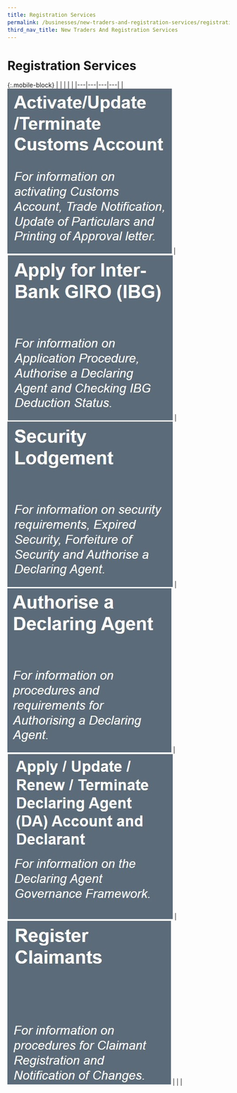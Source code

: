 ```yaml
---
title: Registration Services
permalink: /businesses/new-traders-and-registration-services/registration-services
third_nav_title: New Traders And Registration Services
---
```


# Registration Services

{:.mobile-block}
|   |   |   |   |
|---|---|---|---|
|[ ![](/images/new-traders-and-registration-services/RP1.jpg)](/businesses/registration-services/activate-customs-account)  |[ ![](/images/new-traders-and-registration-services/RP2.jpg)](/businesses/new-traders-and-registration-services/registration-services/apply-for-inter-bank-giro) |[ ![](/images/new-traders-and-registration-services/RP3.jpg)](/businesses/new-traders-and-registration-services/registration-services/security-lodgement)    |[ ![](/images/new-traders-and-registration-services/RP4.jpg)](/businesses/new-traders-and-registration-services/registration-services/authorise-a-declaring-agent)
|[ ![](/images/new-traders-and-registration-services/RP5.jpg)](/businesses/new-traders-and-registration-services/registration-services/apply-update-renew-terminate-declaring-agent-account-and-declarant)  |[![](/images/new-traders-and-registration-services/RP6.jpg)](/businesses/new-traders-and-registration-services/registration-services/register-claimants)  |   |   |
